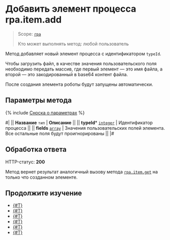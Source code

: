# Добавить элемент процесса rpa.item.add

> Scope: [`rpa`](../../../scopes/permissions.md)
>
> Кто может выполнять метод: любой пользователь

Метод добавляет новый элемент процесса с идентификатором `typeId`.

Чтобы загрузить файл, в качестве значения пользовательского поля необходимо передать массив, где первый элемент — это имя файла, а второй — это закодированный в base64 контент файла.

После создания элемента роботы будут запущены автоматически.

## Параметры метода

{% include [Сноска о параметрах](../../../../_includes/required.md) %}

#|
|| **Название**
`тип` | **Описание** ||
|| **typeId***
[`integer`](../../../data-types.md) | Идентификатор процесса ||
|| **fields**
[`array`](../../../data-types.md) | Значения пользовательских полей элемента. Все остальные поля будут проигнорированы ||
|#

## Обработка ответа

HTTP-статус: **200**

Метод вернет результат аналогичный вызову метода [`rpa.item.get`](./rpa-item-get.md) на только что созданном элементе.

## Продолжите изучение 

- [{#T}](./index.md)
- [{#T}](./rpa-item-update.md)
- [{#T}](./rpa-item-get.md)
- [{#T}](./rpa-item-get-tasks.md)
- [{#T}](./rpa-item-list.md)
- [{#T}](./rpa-item-delete.md)